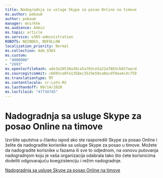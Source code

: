 ```yaml
---
title: Nadogradnja sa usluge Skype za posao Online na timove
ms.author: pebaum
author: pebaum
manager: mnirkhe
ms.audience: Admin
ms.topic: article
ms.service: o365-administration
ROBOTS: NOINDEX, NOFOLLOW
localization_priority: Normal
ms.collection: Adm_O365
ms.custom:
- "4000006"
- "2693"
ms.openlocfilehash: ade3a20530a30ca5a703ce5a22af883cb827aecd
ms.sourcegitcommit: c6692ce0fa1358ec3529e59ca0ecdfdea4cdc759
ms.translationtype: MT
ms.contentlocale: sr-Latn-RS
ms.lasthandoff: 09/14/2020
ms.locfileid: "47734745"
---
```

# <a name="upgrade-from-skype-for-business-online-to-teams"></a>Nadogradnja sa usluge Skype za posao Online na timove  

Izvršite uputstva u članku ispod ako ste rasporedili Skype za posao Online i želite da nadogradite korisnike sa usluge Skype za posao u timove. Možete da nadogradite korisnike u fazama ili sve to odjednom, na osnovu putovanja nadogradnjom koju je vaša organizacija odabrala tako što ćete korisnicima dodeliti odgovarajuću koegzistenciju i režim nadogradnje.

[Nadogradnja sa usluge Skype za posao Online na timove](https://docs.microsoft.com/MicrosoftTeams/upgrade-to-teams-execute-skypeforbusinessonline) 